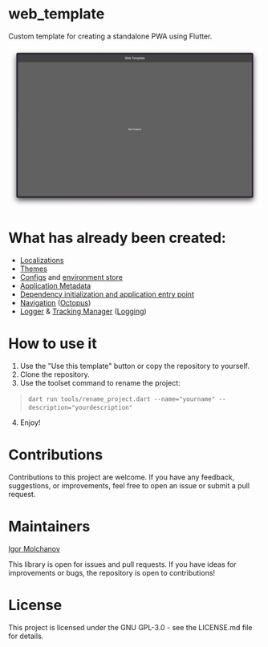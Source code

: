# web_template

Custom template for creating a standalone PWA using Flutter.

![Example of Website](.github/readme/example.png)

# What has already been created:

- [Localizations](lib/src/common/localizations/intl_en.arb)
- [Themes](lib/src/common/theme/theme_resolver.dart)
- [Configs](config/config_development.json) and [environment store](lib/src/common/environment/environment_store.dart)
- [Application Metadata](lib/src/common/app_metadata/app_metadata.dart)
- [Dependency initialization and application entry point](lib/src/common/application/application.dart)
- [Navigation](lib/src/common/navigation/routes.dart) ([Octopus](https://pub.dev/packages/octopus))
- [Logger](lib/src/common/logger/logger.dart) & [Tracking Manager](lib/src/common/logger/logger_tracking_manager.dart) ([Logging](https://pub.dev/packages/logging))

# How to use it

1. Use the "Use this template" button or copy the repository to yourself.
2. Clone the repository.
3. Use the toolset command to rename the project:

> `dart run tools/rename_project.dart --name="yourname" --description="yourdescription"`

4. Enjoy!

# Contributions

Contributions to this project are welcome. If you have any feedback, suggestions, or improvements, feel free to open an issue or submit a pull request.

# Maintainers

[Igor Molchanov](https://github.com/meg4cyberc4t)

This library is open for issues and pull requests. If you have ideas for improvements or bugs, the repository is open to contributions!

# License

This project is licensed under the GNU GPL-3.0 - see the LICENSE.md file for details.
